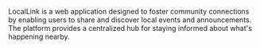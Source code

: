 LocalLink is a web application designed to foster community connections by enabling users to share and discover local events and announcements. The platform provides a centralized hub for staying informed about what's happening nearby.
